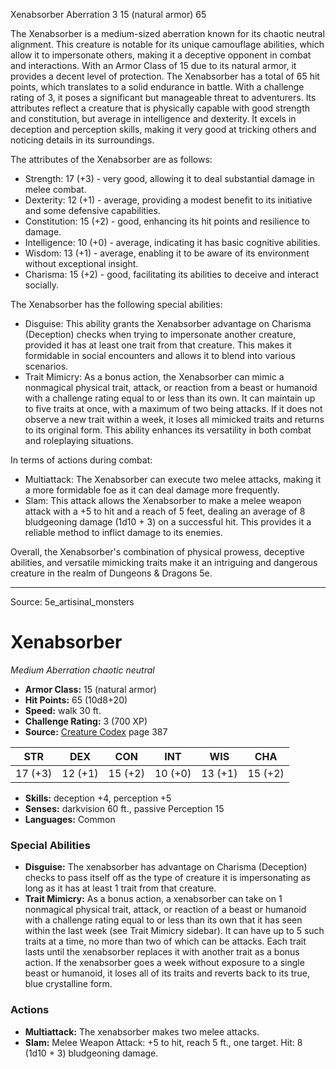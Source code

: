 <MonsterName/>Xenabsorber</MonsterName>
<CreatureType/>Aberration</CreatureType>
<CR/>3</CR>
<AC/>15 (natural armor)</AC>
<HP/>65</HP>
<summary>The Xenabsorber is a medium-sized aberration known for its chaotic neutral alignment. This creature is notable for its unique camouflage abilities, which allow it to impersonate others, making it a deceptive opponent in combat and interactions. With an Armor Class of 15 due to its natural armor, it provides a decent level of protection. The Xenabsorber has a total of 65 hit points, which translates to a solid endurance in battle. With a challenge rating of 3, it poses a significant but manageable threat to adventurers. Its attributes reflect a creature that is physically capable with good strength and constitution, but average in intelligence and dexterity. It excels in deception and perception skills, making it very good at tricking others and noticing details in its surroundings. </summary>

<detail>

The attributes of the Xenabsorber are as follows:
- Strength: 17 (+3) - very good, allowing it to deal substantial damage in melee combat.
- Dexterity: 12 (+1) - average, providing a modest benefit to its initiative and some defensive capabilities.
- Constitution: 15 (+2) - good, enhancing its hit points and resilience to damage.
- Intelligence: 10 (+0) - average, indicating it has basic cognitive abilities.
- Wisdom: 13 (+1) - average, enabling it to be aware of its environment without exceptional insight.
- Charisma: 15 (+2) - good, facilitating its abilities to deceive and interact socially.

The Xenabsorber has the following special abilities:
- Disguise: This ability grants the Xenabsorber advantage on Charisma (Deception) checks when trying to impersonate another creature, provided it has at least one trait from that creature. This makes it formidable in social encounters and allows it to blend into various scenarios.
- Trait Mimicry: As a bonus action, the Xenabsorber can mimic a nonmagical physical trait, attack, or reaction from a beast or humanoid with a challenge rating equal to or less than its own. It can maintain up to five traits at once, with a maximum of two being attacks. If it does not observe a new trait within a week, it loses all mimicked traits and returns to its original form. This ability enhances its versatility in both combat and roleplaying situations.

In terms of actions during combat:
- Multiattack: The Xenabsorber can execute two melee attacks, making it a more formidable foe as it can deal damage more frequently.
- Slam: This attack allows the Xenabsorber to make a melee weapon attack with a +5 to hit and a reach of 5 feet, dealing an average of 8 bludgeoning damage (1d10 + 3) on a successful hit. This provides it a reliable method to inflict damage to its enemies.

Overall, the Xenabsorber's combination of physical prowess, deceptive abilities, and versatile mimicking traits make it an intriguing and dangerous creature in the realm of Dungeons & Dragons 5e.</detail>



---

Source: 5e_artisinal_monsters

# Xenabsorber

*Medium* *Aberration* *chaotic neutral*

- **Armor Class:** 15 (natural armor)
- **Hit Points:** 65 (10d8+20)
- **Speed:** walk 30 ft.
- **Challenge Rating:** 3 (700 XP)
- **Source:** [Creature Codex](https://koboldpress.com/kpstore/product/creature-codex-for-5th-edition-dnd) page 387

| STR | DEX | CON | INT | WIS | CHA |
| --- | --- | --- | --- | --- | --- |
| 17 (+3) | 12 (+1) | 15 (+2) | 10 (+0) | 13 (+1) | 15 (+2) |

- **Skills:** deception +4, perception +5
- **Senses:** darkvision 60 ft., passive Perception 15
- **Languages:** Common

### Special Abilities

- **Disguise:** The xenabsorber has advantage on Charisma (Deception) checks to pass itself off as the type of creature it is impersonating as long as it has at least 1 trait from that creature.
- **Trait Mimicry:** As a bonus action, a xenabsorber can take on 1 nonmagical physical trait, attack, or reaction of a beast or humanoid with a challenge rating equal to or less than its own that it has seen within the last week (see Trait Mimicry sidebar). It can have up to 5 such traits at a time, no more than two of which can be attacks. Each trait lasts until the xenabsorber replaces it with another trait as a bonus action. If the xenabsorber goes a week without exposure to a single beast or humanoid, it loses all of its traits and reverts back to its true, blue crystalline form.

### Actions

- **Multiattack:** The xenabsorber makes two melee attacks.
- **Slam:** Melee Weapon Attack: +5 to hit, reach 5 ft., one target. Hit: 8 (1d10 + 3) bludgeoning damage.




